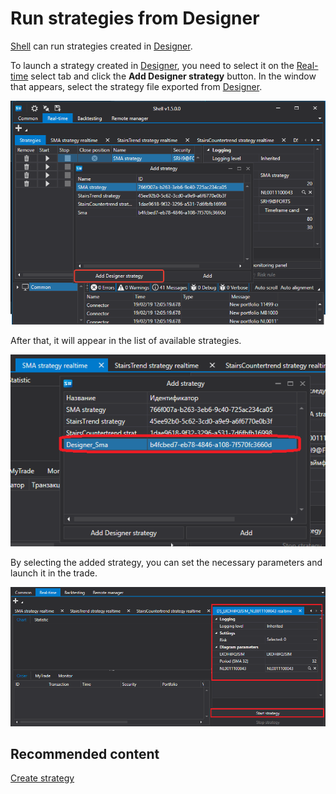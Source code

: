 # Run strategies from Designer

[Shell](Shell.md) can run strategies created in [Designer](Designer.md).

To launch a strategy created in [Designer](Designer.md), you need to select it on the [Real\-time](Shell_RealTime.md) select tab and click the **Add Designer strategy** button. In the window that appears, select the strategy file exported from [Designer](Designer.md). 

![Shell run Designer strategy 00](../images/Shell_run_Designer_strategy_00.png)

After that, it will appear in the list of available strategies.

![Shell run Designer strategy 01](../images/Shell_run_Designer_strategy_01.png)

By selecting the added strategy, you can set the necessary parameters and launch it in the trade.

![Shell run Designer strategy 02](../images/Shell_run_Designer_strategy_02.png)

## Recommended content

[Create strategy](Shell_custom_strategy.md)
